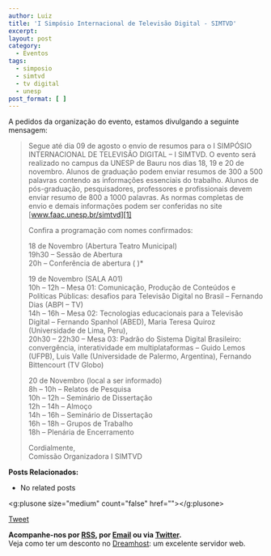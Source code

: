 ```yaml
---
author: Luiz
title: 'I Simpósio Internacional de Televisão Digital - SIMTVD'
excerpt:
layout: post
category:
  - Eventos
tags:
  - simposio
  - simtvd
  - tv digital
  - unesp
post_format: [ ]
---
```

A pedidos da organização do evento, estamos divulgando a seguinte mensagem:

> Segue até dia 09 de agosto o envio de resumos para o I SIMPÓSIO INTERNACIONAL DE TELEVISÃO DIGITAL – I SIMTVD. O evento será realizado no campus da UNESP de Bauru nos dias 18, 19 e 20 de novembro. Alunos de graduação podem enviar resumos de 300 a 500 palavras contendo as informações essenciais do trabalho. Alunos de pós-graduação, pesquisadores, professores e profissionais devem enviar resumo de 800 a 1000 palavras. As normas completas de envio e demais informações podem ser conferidas no site [www.faac.unesp.br/simtvd][1]
> 
> Confira a programação com nomes confirmados:
> 
> 18 de Novembro (Abertura Teatro Municipal)  
> 19h30 – Sessão de Abertura  
> 20h – Conferência de abertura ( )*
> 
> 19 de Novembro (SALA A01)  
> 10h – 12h – Mesa 01: Comunicação, Produção de Conteúdos e Políticas Públicas: desafios para Televisão Digital no Brasil – Fernando Dias (ABPI – TV)  
> 14h – 16h – Mesa 02: Tecnologias educacionais para a Televisão Digital – Fernando Spanhol (ABED), Maria Teresa Quiroz (Universidade de Lima, Peru),  
> 20h30 – 22h30 – Mesa 03: Padrão do Sistema Digital Brasileiro: convergência, interatividade em multiplataformas – Guido Lemos (UFPB), Luis Valle (Universidade de Palermo, Argentina), Fernando Bittencourt (TV Globo)
> 
> 20 de Novembro (local a ser informado)  
> 8h – 10h – Relatos de Pesquisa  
> 10h – 12h – Seminário de Dissertação  
> 12h – 14h – Almoço  
> 14h – 16h – Seminário de Dissertação  
> 16h – 18h – Grupos de Trabalho  
> 18h – Plenária de Encerramento
> 
> Cordialmente,  
> Comissão Organizadora I SIMTVD 

**Posts Relacionados:** 
*   No related posts

<g:plusone size="medium" count="false" href=""></g:plusone> 

[Tweet][2] 





**Acompanhe-nos por [ RSS][3], por [Email][4] ou via [Twitter][5].**  
Veja como ter um desconto no [Dreamhost][6]: um excelente servidor web.

 [1]: http://www.faac.unesp.br/simtvd
 [2]: https://twitter.com/share
 [3]: http://feeds.feedburner.com/VidaGeek
 [4]: http://feedburner.google.com/fb/a/mailverify?uri=VidaGeek&loc=pt_BR
 [5]: http://twitter.com/blogvidageek
 [6]: http://vidageek.net/dreamhost/